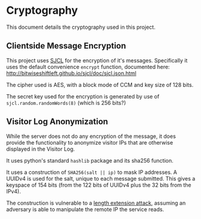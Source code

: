 # Cryptography

This document details the cryptography used in this project.

## Clientside Message Encryption

This project uses [SJCL](http://bitwiseshiftleft.github.io/sjcl/) for the encryption of it's messages. 
Specifically it uses the default convenience `encrypt` function, documented here: 
http://bitwiseshiftleft.github.io/sjcl/doc/sjcl.json.html

The cipher used is AES, with a block mode of CCM and key size of 128 bits.

The secret key used for the encryption is generated by use of `sjcl.random.randomWords(8)` (which is 256 bits?)

## Visitor Log Anonymization

While the server does not do any encryption of the message, it does provide the functionality to anonymize
visitor IPs that are otherwise displayed in the Visitor Log. 

It uses python's standard `hashlib` package and its sha256 function.

It uses a construction of `SHA256(salt || ip)` to mask IP addresses. A UUIDv4 is used for the salt, unique to each 
message submitted. This gives a keyspace of 154 bits (from the 122 bits of UUIDv4 plus the 32 bits from the IPv4).

The construction is vulnerable to a [length extension attack](https://blog.skullsecurity.org/2012/everything-you-need-to-know-about-hash-length-extension-attacks), assuming an adversary is able to manipulate the remote IP the service reads.





